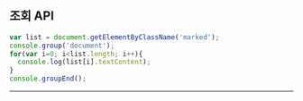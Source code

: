 ## 조회 API

> 

```javascript
var list = document.getElementByClassName('marked');
console.group('document');
for(var i=0; i<list.length; i++){
  console.log(list[i].textContent);
}
console.groupEnd();
```

****
